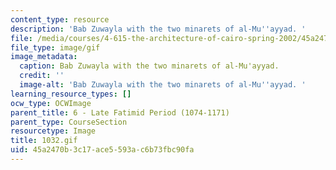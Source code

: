 ```yaml
---
content_type: resource
description: 'Bab Zuwayla with the two minarets of al-Mu''ayyad. '
file: /media/courses/4-615-the-architecture-of-cairo-spring-2002/45a2470b3c17ace5593ac6b73fbc90fa_1032.gif
file_type: image/gif
image_metadata:
  caption: Bab Zuwayla with the two minarets of al-Mu'ayyad.
  credit: ''
  image-alt: 'Bab Zuwayla with the two minarets of al-Mu''ayyad. '
learning_resource_types: []
ocw_type: OCWImage
parent_title: 6 - Late Fatimid Period (1074-1171)
parent_type: CourseSection
resourcetype: Image
title: 1032.gif
uid: 45a2470b-3c17-ace5-593a-c6b73fbc90fa
---
```


